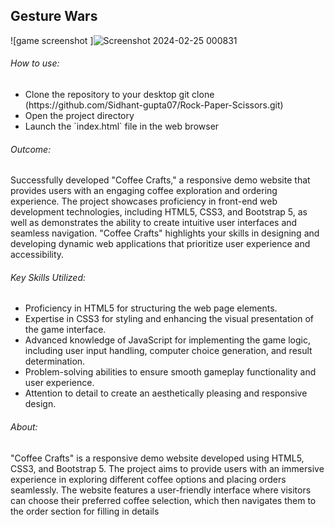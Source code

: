 <h2>Gesture Wars</h2>

![game screenshot ]![Screenshot 2024-02-25 000831](https://github.com/Sidhant-gupta07/Cofee-Crafter/assets/133968577/fcf2dadd-407f-41b8-9174-eae9181f9f61)


 <div>
   <h6> How to use:</h6>
   <ul>
     <li>Clone the repository to your desktop
     git clone (https://github.com/Sidhant-gupta07/Rock-Paper-Scissors.git)
     </li>
     <li>Open the project directory</li>
     <li>Launch the `index.html` file in the web browser </li>
   </ul>
 </div>

<div>
   <h6> Outcome:</h6>
   <p>Successfully developed "Coffee Crafts," a responsive demo website that provides users with an engaging coffee exploration and ordering experience. The project showcases proficiency in front-end web development technologies, including HTML5, CSS3, and Bootstrap 5, as well as demonstrates the ability to create intuitive user interfaces and seamless navigation. "Coffee Crafts" highlights your skills in designing and developing dynamic web applications that prioritize user experience and accessibility.</p>
 </div>
 
 <div>
  <h6> Key Skills Utilized:</h6>
  <ul>
   <li>Proficiency in HTML5 for structuring the web page elements.</li>
   <li>Expertise in CSS3 for styling and enhancing the visual presentation of the game interface.</li>
   <li>Advanced knowledge of JavaScript for implementing the game logic, including user input handling, computer choice generation, and result determination.</li>
   <li>Problem-solving abilities to ensure smooth gameplay functionality and user experience.</li>
   <li>Attention to detail to create an aesthetically pleasing and responsive design.</li>
  </ul>
 </div>
 
 <h6>About:</h6>
 <p>"Coffee Crafts" is a responsive demo website developed using HTML5, CSS3, and Bootstrap 5. The project aims to provide users with an immersive experience in exploring different coffee options and placing orders seamlessly. The website features a user-friendly interface where visitors can choose their preferred coffee selection, which then navigates them to the order section for filling in details</p>
